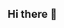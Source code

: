 ## Hi there 👋

<!--
# Hi, I'm Mert Cansın 👋

**Software Developer — ERP & Automation**  
ASP.NET Core • C# • MSSQL • PostgreSQL • Entity Framework • MVC

- 🚗 3+ years in automotive sector: ERP integrations, production & system automations  
- 🛡️ ISO 27001 Information Security Auditor  
- 🏆 Valedictorian (1st in Department), Computer Programming — Afyon Kocatepe University  
- 🎯 Focus: Clean APIs, automation, performance, reliability  

## 🔧 Tech Stack
- **Languages:** C#, SQL, Python, JavaScript (basic)  
- **Frameworks:** ASP.NET Core, Entity Framework, MVC  
- **Databases:** MSSQL, PostgreSQL  
- **Tools:** Visual Studio, VS Code, Git  

## 📜 Certifications
- ISO 27001 Information Security Auditor  
- HackerRank C# (Basic)  
- Database Management & SQL Development  
- KOSGEB Advanced Entrepreneurship  

## 🌍 Languages
- Turkish (Native)  
- English (A2 – basic communication & writing)  
- German (A1 – beginner)  

## 📫 Contact
- 📧 Email: m.cansinsen@gmail.com
- 📍 Location: Kocaeli, Turkey (open to remote)

---
*Building reliable software, one commit at a time 🚀*

-->
